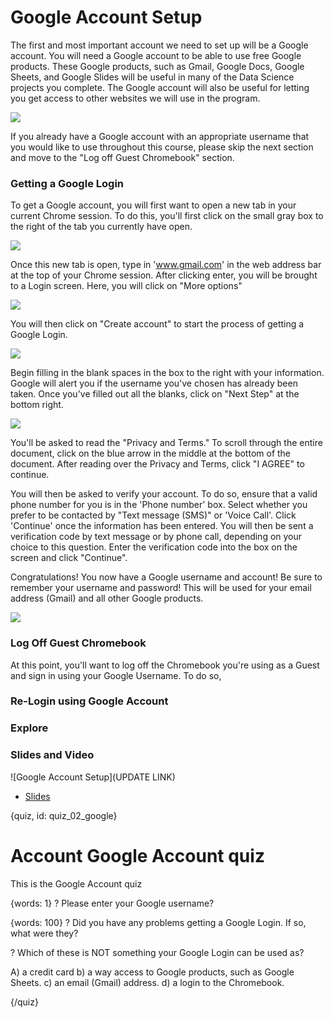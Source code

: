 # Google Account Setup

The first and most important account we need to set up will be a Google account. You will need a Google account to be able to use free Google products. These Google products, such as Gmail, Google Docs, Google Sheets, and Google Slides will be useful in many of the Data Science projects you complete. The Google account will also be useful for letting you get access to other 
websites we will use in the program. 

![](images/02_google_account/02_cdsintro_google_account-03.png)

If you already have a Google account with an appropriate username that you would like to use throughout this course, please skip the next section and move to the "Log off Guest Chromebook" section.

### Getting a Google Login

To get a Google account, you will first want to open a new tab in your current Chrome session. To do this, you'll first click on the small gray box to the right of the tab you currently have open. 

![](images/02_google_account/02_cdsintro_google_account-04.png)

Once this new tab is open, type in 'www.gmail.com' in the web address bar at the top of your Chrome session. After clicking enter, you will be brought to a Login screen. Here, you will click on "More options"

![](images/02_google_account/02_cdsintro_google_account-05.png)

You will then click on "Create account" to start the process of getting a Google Login. 

![](images/02_google_account/02_cdsintro_google_account-06.png)

Begin filling in the blank spaces in the box to the right with your information. Google will alert you if the username you've chosen has already been taken. Once you've filled out all the blanks, click on "Next Step" at the bottom right.

![](images/02_google_account/02_cdsintro_google_account-08.png)

You'll be asked to read the "Privacy and Terms." To scroll through the entire document, click on the blue arrow in the middle at the bottom of the document. After reading over the Privacy and Terms, click "I AGREE" to continue.

You will then be asked to verify your account. To do so, ensure that a valid phone number for you is in the 'Phone number' box. Select whether you prefer to be contacted by "Text message (SMS)" or 'Voice Call'. Click 'Continue' once the information has been entered. You will then be sent a verification code by text message or by phone call, depending on your choice to this question. Enter the verification code into the box on the screen and click "Continue". 

Congratulations! You now have a Google username and account! Be sure to remember your username and password! This will be used for your email address (Gmail) and all other Google products. 

![](images/02_google_account/02_cdsintro_google_account-15.png)

### Log Off Guest Chromebook

At this point, you'll want to log off the Chromebook you're using as a Guest and sign in using your Google Username. To do so,

### Re-Login using Google Account

### Explore 


### Slides and Video

![Google Account Setup](UPDATE LINK)

* [Slides](https://docs.google.com/presentation/d/1sOBtwszQqq366q84VCDY_BwSjWQz_4yFJLC4ib1dEGQ/edit?usp=sharing)


{quiz, id: quiz_02_google}

# Account Google Account quiz

This is the Google Account quiz

{words: 1}
? Please enter your Google username?

{words: 100}
? Did you have any problems getting a Google Login. If so, what were they?

? Which of these is NOT something your Google Login can be used as?

A) a credit card
b) a way access to Google products, such as Google Sheets.
c) an email (Gmail) address.
d) a login to the Chromebook.

{/quiz}